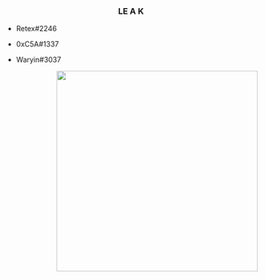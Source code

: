 


<h3 align="center"> LE A K</h3>

- Retex#2246

- 0xC5A#1337

- Waryin#3037






<img align="right" width="400px" src="https://user-images.githubusercontent.com/77089894/206934975-0e140d74-3d5e-4e2f-afde-c6e372e5274b.gif">






